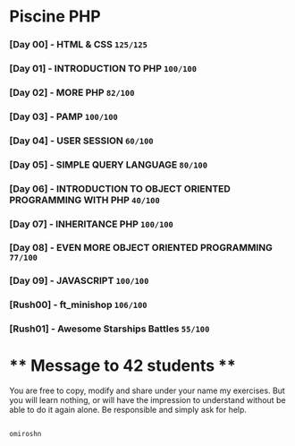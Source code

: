 Piscine PHP
===
### [Day 00] - HTML & CSS ```125/125```
### [Day 01] - INTRODUCTION TO PHP ```100/100```
### [Day 02] - MORE PHP ```82/100```
### [Day 03] - PAMP ```100/100```
### [Day 04] - USER SESSION ```60/100```
### [Day 05] - SIMPLE QUERY LANGUAGE ```80/100```
### [Day 06] - INTRODUCTION TO OBJECT ORIENTED PROGRAMMING WITH PHP ```40/100```
### [Day 07] - INHERITANCE PHP ```100/100```
### [Day 08] - EVEN MORE OBJECT ORIENTED PROGRAMMING ```77/100```
### [Day 09] - JAVASCRIPT ```100/100```
### [Rush00] - ft_minishop ```106/100```
### [Rush01] - Awesome Starships Battles ```55/100```

#                        **  Message to 42 students  **
You are free to copy, modify and share under your name my exercises. But you
will learn nothing, or will have the impression to understand without be able
to do it again alone. Be responsible and simply ask for help.

                                                                         omiroshn
